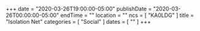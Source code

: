 +++
date = "2020-03-26T19:00:00-05:00"
publishDate = "2020-03-26T00:00:00-05:00"
endTime = ""
location = ""
ncs = [ "KA0LDG" ]
title = "Isolation Net"
categories = [ "Social" ]
dates = [ "" ]
+++
